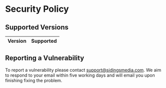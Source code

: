 # Security Policy

## Supported Versions

| Version | Supported          |
| ------- | ------------------ |

## Reporting a Vulnerability

To report a vulnerability please contact [support@sidingsmedia.com](mailto:support@sidingsmedia.com?subject=Vulnerability%20-%20Railway%20Controller). We aim to respond to your email within five working days and will email you upon finishing fixing the problem.

